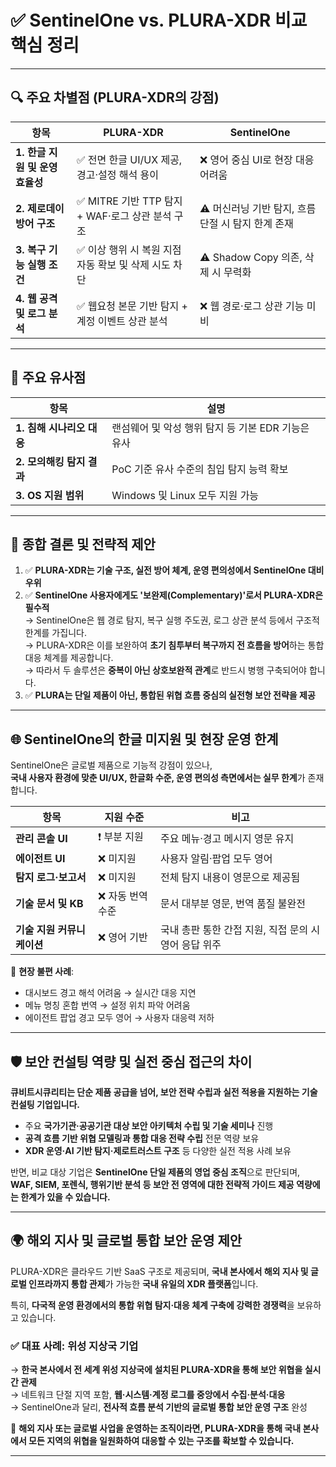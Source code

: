 # ✅ SentinelOne vs. PLURA-XDR 비교 핵심 정리

---

## 🔍 주요 차별점 (PLURA-XDR의 강점)

| 항목                     | PLURA-XDR                                   | SentinelOne                             |
|------------------------|---------------------------------------------|-----------------------------------------|
| **1. 한글 지원 및 운영 효율성** | ✅ 전면 한글 UI/UX 제공, 경고·설정 해석 용이             | ❌ 영어 중심 UI로 현장 대응 어려움               |
| **2. 제로데이 방어 구조**     | ✅ MITRE 기반 TTP 탐지 + WAF·로그 상관 분석 구조         | ⚠️ 머신러닝 기반 탐지, 흐름 단절 시 탐지 한계 존재     |
| **3. 복구 기능 실행 조건**    | ✅ 이상 행위 시 복원 지점 자동 확보 및 삭제 시도 차단       | ⚠️ Shadow Copy 의존, 삭제 시 무력화               |
| **4. 웹 공격 및 로그 분석**   | ✅ 웹요청 본문 기반 탐지 + 계정 이벤트 상관 분석          | ❌ 웹 경로·로그 상관 기능 미비                   |

---

## 🟰 주요 유사점

| 항목                  | 설명                                          |
|---------------------|---------------------------------------------|
| **1. 침해 시나리오 대응** | 랜섬웨어 및 악성 행위 탐지 등 기본 EDR 기능은 유사              |
| **2. 모의해킹 탐지 결과** | PoC 기준 유사 수준의 침입 탐지 능력 확보                    |
| **3. OS 지원 범위**     | Windows 및 Linux 모두 지원 가능                        |

---

## 🧭 종합 결론 및 전략적 제안

1. ✅ **PLURA-XDR는 기술 구조, 실전 방어 체계, 운영 편의성에서 SentinelOne 대비 우위**
2. ✅ **SentinelOne 사용자에게도 '보완제(Complementary)'로서 PLURA-XDR은 필수적**  
   → SentinelOne은 웹 경로 탐지, 복구 실행 주도권, 로그 상관 분석 등에서 구조적 한계를 가집니다.  
   → PLURA-XDR은 이를 보완하여 **초기 침투부터 복구까지 전 흐름을 방어**하는 통합 대응 체계를 제공합니다.  
   → 따라서 두 솔루션은 **중복이 아닌 상호보완적 관계**로 반드시 병행 구축되어야 합니다.  
3. ✅ **PLURA는 단일 제품이 아닌, 통합된 위협 흐름 중심의 실전형 보안 전략을 제공**

---

## 🌐 SentinelOne의 한글 미지원 및 현장 운영 한계

SentinelOne은 글로벌 제품으로 기능적 강점이 있으나,  
**국내 사용자 환경에 맞춘 UI/UX, 한글화 수준, 운영 편의성 측면에서는 실무 한계**가 존재합니다.

| 항목                    | 지원 수준          | 비고                                             |
|-----------------------|-------------------|--------------------------------------------------|
| **관리 콘솔 UI**         | ❗ 부분 지원         | 주요 메뉴·경고 메시지 영문 유지                            |
| **에이전트 UI**          | ❌ 미지원           | 사용자 알림·팝업 모두 영어                            |
| **탐지 로그·보고서**       | ❌ 미지원           | 전체 탐지 내용이 영문으로 제공됨                         |
| **기술 문서 및 KB**       | ❌ 자동 번역 수준     | 문서 대부분 영문, 번역 품질 불완전                       |
| **기술 지원 커뮤니케이션**   | ❌ 영어 기반         | 국내 총판 통한 간접 지원, 직접 문의 시 영어 응답 위주           |

📌 **현장 불편 사례**:
- 대시보드 경고 해석 어려움 → 실시간 대응 지연  
- 메뉴 명칭 혼합 번역 → 설정 위치 파악 어려움  
- 에이전트 팝업 경고 모두 영어 → 사용자 대응력 저하

---

## 🛡️ 보안 컨설팅 역량 및 실전 중심 접근의 차이

**큐비트시큐리티는 단순 제품 공급을 넘어, 보안 전략 수립과 실전 적용을 지원하는 기술 컨설팅 기업입니다.**

- 주요 **국가기관·공공기관 대상 보안 아키텍처 수립 및 기술 세미나** 진행
- **공격 흐름 기반 위협 모델링과 통합 대응 전략 수립** 전문 역량 보유
- **XDR 운영·AI 기반 탐지·제로트러스트 구조** 등 다양한 실전 적용 사례 보유

반면, 비교 대상 기업은 **SentinelOne 단일 제품의 영업 중심 조직**으로 판단되며,  
**WAF, SIEM, 포렌식, 행위기반 분석 등 보안 전 영역에 대한 전략적 가이드 제공 역량에는 한계가 있을 수 있습니다.**

---

## 🌍 해외 지사 및 글로벌 통합 보안 운영 제안

PLURA-XDR은 클라우드 기반 SaaS 구조로 제공되며,
**국내 본사에서 해외 지사 및 글로벌 인프라까지 통합 관제**가 가능한 **국내 유일의 XDR 플랫폼**입니다.

특히, **다국적 운영 환경에서의 통합 위협 탐지·대응 체계 구축에 강력한 경쟁력**을 보유하고 있습니다.

### ✅ 대표 사례: 위성 지상국 기업

→ **한국 본사에서 전 세계 위성 지상국에 설치된 PLURA-XDR을 통해 보안 위협을 실시간 관제**  
→ 네트워크 단절 지역 포함, **웹·시스템·계정 로그를 중앙에서 수집·분석·대응**  
→ SentinelOne과 달리, **전사적 흐름 분석 기반의 글로벌 통합 보안 운영 구조** 완성

📌 **해외 지사 또는 글로벌 사업을 운영하는 조직이라면, PLURA-XDR을 통해 국내 본사에서 모든 지역의 위협을 일원화하여 대응할 수 있는 구조를 확보할 수 있습니다.**

---
